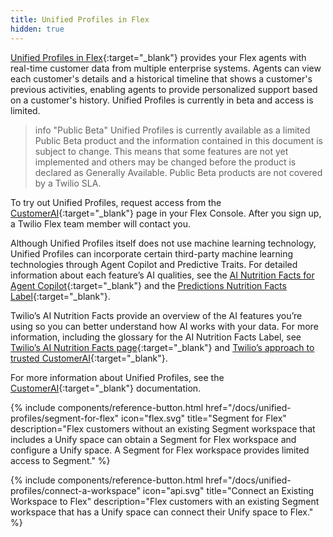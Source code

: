 ```yaml
---
title: Unified Profiles in Flex
hidden: true
---
```


[Unified Profiles in Flex](https://www.twilio.com/docs/flex/admin-guide/setup/unified-profiles){:target="_blank"} provides your Flex agents with real-time customer data from multiple enterprise systems. Agents can view each customer's details and a historical timeline that shows a customer's previous activities, enabling agents to provide personalized support based on a customer's history. Unified Profiles is currently in beta and access is limited. 

> info "Public Beta"
> Unified Profiles is currently available as a limited Public Beta product and the information contained in this document is subject to change. This means that some features are not yet implemented and others may be changed before the product is declared as Generally Available. Public Beta products are not covered by a Twilio SLA.

To try out Unified Profiles, request access from the [CustomerAI](https://console.twilio.com/us1/develop/flex/customerai/overview){:target="_blank"} page in your Flex Console. After you sign up, a Twilio Flex team member will contact you.

Although Unified Profiles itself does not use machine learning technology, Unified Profiles can incorporate certain third-party machine learning technologies through Agent Copilot and Predictive Traits. For detailed information about each feature’s AI qualities, see the [AI Nutrition Facts for Agent Copilot](https://www.twilio.com/docs/flex/admin-guide/setup/copilot/nutritionfacts){:target="_blank"} and the [Predictions Nutrition Facts Label](/docs/unify/traits/predictions/predictions-nutrition-facts/){:target="_blank"}.

Twilio’s AI Nutrition Facts provide an overview of the AI features you’re using so you can better understand how AI works with your data. For more information, including the glossary for the AI Nutrition Facts Label, see [Twilio’s AI Nutrition Facts page](https://nutrition-facts.ai/){:target="_blank"} and [Twilio’s approach to trusted CustomerAI](https://www.twilio.com/en-us/blog/customer-ai-trust-principles-privacy-framework){:target="_blank"}. 

For more information about Unified Profiles, see the [CustomerAI](https://www.twilio.com/docs/flex/customer-ai){:target="_blank"} documentation.

<div class="double">
  {% include components/reference-button.html
    href="/docs/unified-profiles/segment-for-flex"
    icon="flex.svg"
    title="Segment for Flex"
    description="Flex customers without an existing Segment workspace that includes a Unify space can obtain a Segment for Flex workspace and configure a Unify space. A Segment for Flex workspace provides limited access to Segment."
  %}

  {% include components/reference-button.html
    href="/docs/unified-profiles/connect-a-workspace"
    icon="api.svg"
    title="Connect an Existing Workspace to Flex"
    description="Flex customers with an existing Segment workspace that has a Unify space can connect their Unify space to Flex."
  %}
</div>